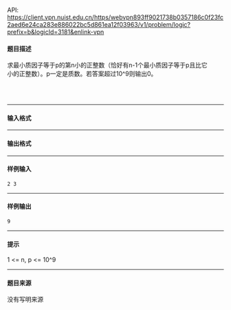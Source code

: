 API: https://client.vpn.nuist.edu.cn/https/webvpn893ff9021738b0357186c0f23fc2aed6e24ca283e886022bc5d861ea12f03963/v1/problem/logic?prefix=b&logicId=3181&enlink-vpn

#### 题目描述

求最小质因子等于p的第n小的正整数（恰好有n-1个最小质因子等于p且比它  
小的正整数）。p一定是质数。若答案超过10^9则输出0。   
   
  
 

---

#### 输入格式

---

#### 输出格式

---

#### 样例输入
```
2 3 
```

---

#### 样例输出
```
9
```

---

#### 提示

1 <= n, p <= 10^9  

---

#### 题目来源

没有写明来源